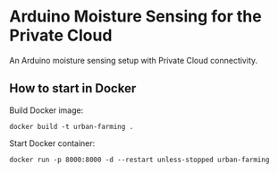 # Arduino Moisture Sensing for the Private Cloud
An Arduino moisture sensing setup with Private Cloud connectivity.

## How to start in Docker
Build Docker image:
```
docker build -t urban-farming .
```

Start Docker container:
```
docker run -p 8000:8000 -d --restart unless-stopped urban-farming
```
